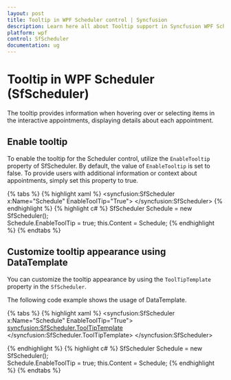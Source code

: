 ```yaml
---
layout: post
title: Tooltip in WPF Scheduler control | Syncfusion
description: Learn here all about Tooltip support in Syncfusion WPF Scheduler (SfScheduler) control and more.
platform: wpf
control: SfScheduler
documentation: ug
---
```


# Tooltip in WPF Scheduler (SfScheduler)

The tooltip provides information when hovering over or selecting items in the interactive appointments, displaying details about each appointment.

## Enable tooltip

To enable the tooltip for the Scheduler control, utilize the `EnableTooltip` property of SfScheduler. By default, the value of `EnableTooltip` is set to false. To provide users with additional information or context about appointments, simply set this property to true.

{% tabs %}
{% highlight xaml %}
      <syncfusion:SfScheduler x:Name="Schedule"
                EnableToolTip="True">
      </syncfusion:SfScheduler>
{% endhighlight %}
{% highlight c# %}
  SfScheduler Schedule = new SfScheduler();      
  Schedule.EnableToolTip = true;
  this.Content = Schedule;
{% endhighlight %}
{% endtabs %}

## Customize tooltip appearance using DataTemplate

You can customize the tooltip appearance by using the `ToolTipTemplate` property in the `SfScheduler`.

The following code example shows the usage of DataTemplate.

{% tabs %}
{% highlight xaml %}
<syncfusion:SfScheduler x:Name="Schedule"
                EnableToolTip="True">
    <syncfusion:SfScheduler.ToolTipTemplate>
     <DataTemplate>
    <Border x:Name="PART_ToolTipBorder"
        BorderBrush="White"
        Background="Black"
        CornerRadius="0"
        VerticalAlignment="Stretch"
        HorizontalAlignment="Stretch"
        BorderThickness="1"
        Padding="5">
         <StackPanel>
             <TextBlock x:Name="PART_AppointmentTextBlock"
                        Text="{Binding Subject}"
                        Foreground="White"
                        FontSize="12"
                        TextWrapping="Wrap"
                        TextTrimming="CharacterEllipsis" />
         </StackPanel>
     </Border>
     </DataTemplate>
    </syncfusion:SfScheduler.ToolTipTemplate>
</syncfusion:SfScheduler>

{% endhighlight %}
{% highlight c# %}
  SfScheduler Schedule = new SfScheduler();      
  Schedule.EnableToolTip = true;
  this.Content = Schedule;
{% endhighlight %}
{% endtabs %}

